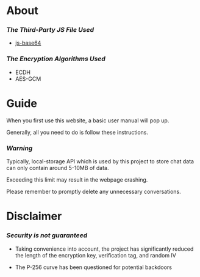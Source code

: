 # About

### _The Third-Party JS File Used_

- [js-base64](https://github.com/dankogai/js-base64)

### _The Encryption Algorithms Used_

- ECDH
- AES-GCM

# Guide

When you first use this website, a basic user manual will pop up.

Generally, all you need to do is follow these instructions.

### _Warning_

Typically, local-storage API which is used by this project to store chat data can only contain around 5-10MB of data.

Exceeding this limit may result in the webpage crashing.

Please remember to promptly delete any unnecessary conversations.

# Disclaimer

### _Security is not guaranteed_

- Taking convenience into account, the project has significantly reduced the length of the encryption key, verification tag, and random IV

- The P-256 curve has been questioned for potential backdoors

